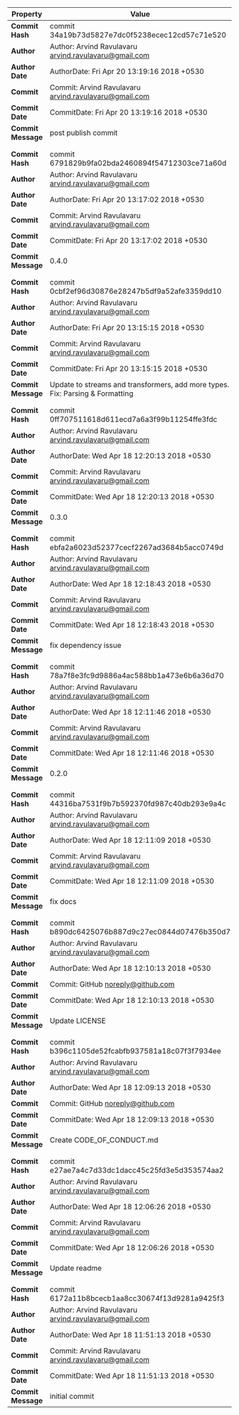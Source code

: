 | Property           | Value                                                                         |
| ------------------ | ----------------------------------------------------------------------------- |
| **Commit Hash**    | commit 34a19b73d5827e7dc0f5238ecec12cd57c71e520                               |
| **Author**         | Author:     Arvind Ravulavaru <arvind.ravulavaru@gmail.com>                   |
| **Author Date**    | AuthorDate: Fri Apr 20 13:19:16 2018 +0530                                    |
| **Commit**         | Commit:     Arvind Ravulavaru <arvind.ravulavaru@gmail.com>                   |
| **Commit Date**    | CommitDate: Fri Apr 20 13:19:16 2018 +0530                                    |
| **Commit Message** | post publish commit                                                           |
|                    |                                                                               |
|                    |                                                                               |
| **Commit Hash**    | commit 6791829b9fa02bda2460894f54712303ce71a60d                               |
| **Author**         | Author:     Arvind Ravulavaru <arvind.ravulavaru@gmail.com>                   |
| **Author Date**    | AuthorDate: Fri Apr 20 13:17:02 2018 +0530                                    |
| **Commit**         | Commit:     Arvind Ravulavaru <arvind.ravulavaru@gmail.com>                   |
| **Commit Date**    | CommitDate: Fri Apr 20 13:17:02 2018 +0530                                    |
| **Commit Message** | 0.4.0                                                                         |
|                    |                                                                               |
|                    |                                                                               |
| **Commit Hash**    | commit 0cbf2ef96d30876e28247b5df9a52afe3359dd10                               |
| **Author**         | Author:     Arvind Ravulavaru <arvind.ravulavaru@gmail.com>                   |
| **Author Date**    | AuthorDate: Fri Apr 20 13:15:15 2018 +0530                                    |
| **Commit**         | Commit:     Arvind Ravulavaru <arvind.ravulavaru@gmail.com>                   |
| **Commit Date**    | CommitDate: Fri Apr 20 13:15:15 2018 +0530                                    |
| **Commit Message** | Update to streams and transformers, add more types. Fix: Parsing & Formatting |
|                    |                                                                               |
|                    |                                                                               |
| **Commit Hash**    | commit 0ff707511618d611ecd7a6a3f99b11254ffe3fdc                               |
| **Author**         | Author:     Arvind Ravulavaru <arvind.ravulavaru@gmail.com>                   |
| **Author Date**    | AuthorDate: Wed Apr 18 12:20:13 2018 +0530                                    |
| **Commit**         | Commit:     Arvind Ravulavaru <arvind.ravulavaru@gmail.com>                   |
| **Commit Date**    | CommitDate: Wed Apr 18 12:20:13 2018 +0530                                    |
| **Commit Message** | 0.3.0                                                                         |
|                    |                                                                               |
|                    |                                                                               |
| **Commit Hash**    | commit ebfa2a6023d52377cecf2267ad3684b5acc0749d                               |
| **Author**         | Author:     Arvind Ravulavaru <arvind.ravulavaru@gmail.com>                   |
| **Author Date**    | AuthorDate: Wed Apr 18 12:18:43 2018 +0530                                    |
| **Commit**         | Commit:     Arvind Ravulavaru <arvind.ravulavaru@gmail.com>                   |
| **Commit Date**    | CommitDate: Wed Apr 18 12:18:43 2018 +0530                                    |
| **Commit Message** | fix dependency issue                                                          |
|                    |                                                                               |
|                    |                                                                               |
| **Commit Hash**    | commit 78a7f8e3fc9d9886a4ac588bb1a473e6b6a36d70                               |
| **Author**         | Author:     Arvind Ravulavaru <arvind.ravulavaru@gmail.com>                   |
| **Author Date**    | AuthorDate: Wed Apr 18 12:11:46 2018 +0530                                    |
| **Commit**         | Commit:     Arvind Ravulavaru <arvind.ravulavaru@gmail.com>                   |
| **Commit Date**    | CommitDate: Wed Apr 18 12:11:46 2018 +0530                                    |
| **Commit Message** | 0.2.0                                                                         |
|                    |                                                                               |
|                    |                                                                               |
| **Commit Hash**    | commit 44316ba7531f9b7b592370fd987c40db293e9a4c                               |
| **Author**         | Author:     Arvind Ravulavaru <arvind.ravulavaru@gmail.com>                   |
| **Author Date**    | AuthorDate: Wed Apr 18 12:11:09 2018 +0530                                    |
| **Commit**         | Commit:     Arvind Ravulavaru <arvind.ravulavaru@gmail.com>                   |
| **Commit Date**    | CommitDate: Wed Apr 18 12:11:09 2018 +0530                                    |
| **Commit Message** | fix docs                                                                      |
|                    |                                                                               |
|                    |                                                                               |
| **Commit Hash**    | commit b890dc6425076b887d9c27ec0844d07476b350d7                               |
| **Author**         | Author:     Arvind Ravulavaru <arvind.ravulavaru@gmail.com>                   |
| **Author Date**    | AuthorDate: Wed Apr 18 12:10:13 2018 +0530                                    |
| **Commit**         | Commit:     GitHub <noreply@github.com>                                       |
| **Commit Date**    | CommitDate: Wed Apr 18 12:10:13 2018 +0530                                    |
| **Commit Message** | Update LICENSE                                                                |
|                    |                                                                               |
|                    |                                                                               |
| **Commit Hash**    | commit b396c1105de52fcabfb937581a18c07f3f7934ee                               |
| **Author**         | Author:     Arvind Ravulavaru <arvind.ravulavaru@gmail.com>                   |
| **Author Date**    | AuthorDate: Wed Apr 18 12:09:13 2018 +0530                                    |
| **Commit**         | Commit:     GitHub <noreply@github.com>                                       |
| **Commit Date**    | CommitDate: Wed Apr 18 12:09:13 2018 +0530                                    |
| **Commit Message** | Create CODE_OF_CONDUCT.md                                                     |
|                    |                                                                               |
|                    |                                                                               |
| **Commit Hash**    | commit e27ae7a4c7d33dc1dacc45c25fd3e5d353574aa2                               |
| **Author**         | Author:     Arvind Ravulavaru <arvind.ravulavaru@gmail.com>                   |
| **Author Date**    | AuthorDate: Wed Apr 18 12:06:26 2018 +0530                                    |
| **Commit**         | Commit:     Arvind Ravulavaru <arvind.ravulavaru@gmail.com>                   |
| **Commit Date**    | CommitDate: Wed Apr 18 12:06:26 2018 +0530                                    |
| **Commit Message** | Update readme                                                                 |
|                    |                                                                               |
|                    |                                                                               |
| **Commit Hash**    | commit 6172a11b8bcecb1aa8cc30674f13d9281a9425f3                               |
| **Author**         | Author:     Arvind Ravulavaru <arvind.ravulavaru@gmail.com>                   |
| **Author Date**    | AuthorDate: Wed Apr 18 11:51:13 2018 +0530                                    |
| **Commit**         | Commit:     Arvind Ravulavaru <arvind.ravulavaru@gmail.com>                   |
| **Commit Date**    | CommitDate: Wed Apr 18 11:51:13 2018 +0530                                    |
| **Commit Message** | initial commit                                                                |